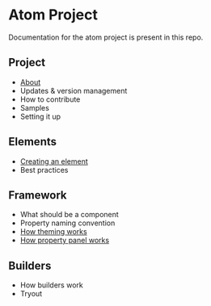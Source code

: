 # Atom Project
Documentation for the atom project is present in this repo.

## Project
* [About](about.md)
* Updates & version management
* How to contribute
* Samples
* Setting it up

## Elements
* [Creating an element](creating-an-element.md)
* Best practices

## Framework
* What should be a component
* Property naming convention
* [How theming works](how-theming-works.md)
* [How property panel works](how-property-panel-works.md)

## Builders
* How builders work
* Tryout
